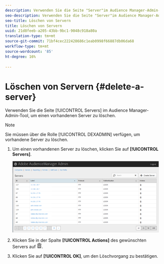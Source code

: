 ```yaml
---
description: Verwenden Sie die Seite "Server"im Audience Manager-Admin-Tool, um einen vorhandenen Server zu löschen.
seo-description: Verwenden Sie die Seite "Server"im Audience Manager-Admin-Tool, um einen vorhandenen Server zu löschen.
seo-title: Löschen von Servern
title: Löschen von Servern
uuid: 21d8feeb-a205-43bb-9bc1-9048c918a80a
translation-type: tm+mt
source-git-commit: 71bf4cec222428686c1eab0998f66887db06da68
workflow-type: tm+mt
source-wordcount: '85'
ht-degree: 16%

---
```



# Löschen von Servern {#delete-a-server}

Verwenden Sie die Seite [!UICONTROL Servers] im Audience Manager-Admin-Tool, um einen vorhandenen Server zu löschen.

<!-- t_delete_server.xml -->

>[!NOTE]
>
>Sie müssen über die Rolle [!UICONTROL DEXADMIN] verfügen, um vorhandene Server zu löschen.

1. Um einen vorhandenen Server zu löschen, klicken Sie auf **[!UICONTROL Servers]**.

   ![Schritt-Ergebnis](assets/servers.png)

1. Klicken Sie in der Spalte **[!UICONTROL Actions]** des gewünschten Servers auf ![](assets/icon_delete.png).
1. Klicken Sie auf **[!UICONTROL OK]**, um den Löschvorgang zu bestätigen.
